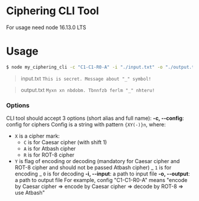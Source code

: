 # Ciphering CLI Tool

For usage need node 16.13.0 LTS

# Usage

```bash
$ node my_ciphering_cli -c "C1-C1-R0-A" -i "./input.txt" -o "./output.txt"
```

> input.txt
> `This is secret. Message about "_" symbol!`

> output.txt
> `Myxn xn nbdobm. Tbnnfzb ferlm "_" nhteru!`

### Options

CLI tool should accept 3 options (short alias and full name):
**-c, --config**: config for ciphers
Config is a string with pattern `{XY(-)}n`, where:

- `X` is a cipher mark:
  - `C` is for Caesar cipher (with shift 1)
  - `A` is for Atbash cipher
  - `R` is for ROT-8 cipher
- `Y` is flag of encoding or decoding (mandatory for Caesar cipher and ROT-8 cipher and should not be passed Atbash cipher)
  _ `1` is for encoding
  _ `0` is for decoding
  **-i, --input**: a path to input file
  **-o, --output**: a path to output file
  For example, config "C1-C1-R0-A" means "encode by Caesar cipher => encode by Caesar cipher => decode by ROT-8 => use Atbash"
